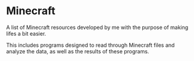 # Minecraft

A list of Minecraft resources developed by me with the purpose of making lifes a bit easier.

This includes programs designed to read through Minecraft files and analyze the data, as well as the results of these programs.

